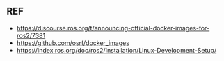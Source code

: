 ## REF
* https://discourse.ros.org/t/announcing-official-docker-images-for-ros2/7381
* https://github.com/osrf/docker_images
* https://index.ros.org/doc/ros2/Installation/Linux-Development-Setup/

